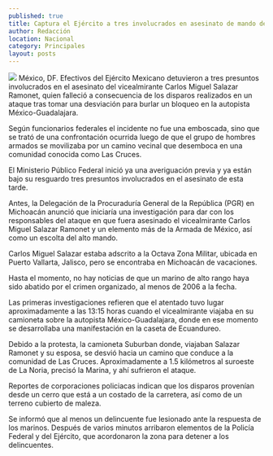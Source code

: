 ```yaml
---
published: true
title: Captura el Ejército a tres involucrados en asesinato de mando de la Marina
author: Redacción
location: Nacional
category: Principales
layout: posts
---
```


![](http://i.imgur.com/7QYluhOm.jpg)
México, DF. Efectivos del Ejército Mexicano detuvieron a tres presuntos involucrados en el asesinato del vicealmirante Carlos Miguel Salazar Ramonet, quien falleció a consecuencia de los disparos realizados en un ataque tras tomar una desviación para burlar un bloqueo en la autopista México-Guadalajara.

Según funcionarios federales el incidente no fue una emboscada, sino que se trató de una confrontación ocurrida luego de que el grupo de hombres armados se movilizaba por un camino vecinal que desemboca en una comunidad conocida como Las Cruces.

El Ministerio Público Federal inició ya una averiguación previa y ya están bajo su resguardo tres presuntos involucrados en el asesinato de esta tarde.

Antes, la Delegación de la Procuraduría General de la República (PGR) en Michoacán anunció que iniciaría una investigación para dar con los responsables del ataque en que fuera asesinado el vicealmirante Carlos Miguel Salazar Ramonet y un elemento más de la Armada de México, así como un escolta del alto mando.

Carlos Miguel Salazar estaba adscrito a la Octava Zona Militar, ubicada en Puerto Vallarta, Jalisco, pero se encontraba en Michoacán de vacaciones.

Hasta el momento, no hay noticias de que un marino de alto rango haya sido abatido por el crimen organizado, al menos de 2006 a la fecha.

Las primeras investigaciones refieren que el atentado tuvo lugar aproximadamente a las 13:15 horas cuando el vicealmirante viajaba en su camioneta sobre la autopista México-Guadalajara, donde en ese momento se desarrollaba una manifestación en la caseta de Ecuandureo.

Debido a la protesta, la camioneta Suburban donde, viajaban Salazar Ramonet y su esposa, se desvió hacia un camino que conduce a la comunidad de Las Cruces. Aproximadamente a 1.5 kilómetros al suroeste de La Noria, precisó la Marina, y ahí sufrieron el ataque.

Reportes de corporaciones policiacas indican que los disparos provenían desde un cerro que está a un costado de la carretera, así como de un terreno cubierto de maleza.

Se informó que al menos un delincuente fue lesionado ante la respuesta de los marinos. Después de varios minutos arribaron elementos de la Policía Federal y del Ejército, que acordonaron la zona para detener a los delincuentes.
